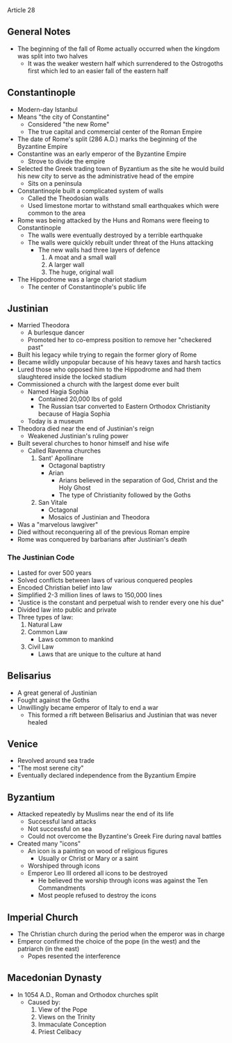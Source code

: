 Article 28

## General Notes
- The beginning of the fall of Rome actually occurred when the kingdom was split into two halves
	- It was the weaker western half which surrendered to the Ostrogoths first which led to an easier fall of the eastern half

## Constantinople
- Modern-day Istanbul
- Means "the city of Constantine"
	- Considered "the new Rome"
	- The true capital and commercial center of the Roman Empire
- The date of Rome's split (286 A.D.) marks the beginning of the Byzantine Empire
- Constantine was an early emperor of the Byzantine Empire
	- Strove to divide the empire
- Selected the Greek trading town of Byzantium as the site he would build his new city to serve as the administrative head of the empire
	- Sits on a peninsula
- Constantinople built a complicated system of walls
	- Called the Theodosian walls
	- Used limestone mortar to withstand small earthquakes which were common to the area
- Rome was being attacked by the Huns and Romans were fleeing to Constantinople
	- The walls were eventually destroyed by a terrible earthquake 
	- The walls were quickly rebuilt under threat of the Huns attacking
		- The new walls had three layers of defence
			1. A moat and a small wall
			1. A larger wall
			1. The huge, original wall
- The Hippodrome was a large chariot stadium
	- The center of Constantinople's public life

## Justinian
- Married Theodora
	- A burlesque dancer
	- Promoted her to co-empress position to remove her "checkered past"
- Built his legacy while trying to regain the former glory of Rome
- Became wildly unpopular because of his heavy taxes and harsh tactics
- Lured those who opposed him to the Hippodrome and had them slaughtered inside the locked stadium
- Commissioned a church with the largest dome ever built
	- Named Hagia Sophia
		- Contained 20,000 lbs of gold
		- The Russian tsar converted to Eastern Orthodox Christianity because of Hagia Sophia
	- Today is a museum
- Theodora died near the end of Justinian's reign
	- Weakened Justinian's ruling power
- Built several churches to honor himself and hise wife
	- Called Ravenna churches
		1. Sant' Apollinare
			- Octagonal baptistry
			- Arian
				- Arians believed in the separation of God, Christ and the Holy Ghost
				- The type of Christianity followed by the Goths
		1. San Vitale
			- Octagonal
			- Mosaics of Justinian and Theodora
- Was a "marvelous lawgiver"
- Died without reconquering all of the previous Roman empire
- Rome was conquered by barbarians after Justinian's death

### The Justinian Code
- Lasted for over 500 years
- Solved conflicts between laws of various conquered peoples
- Encoded Christian belief into law
- Simplified 2-3 million lines of laws to 150,000 lines
- "Justice is the constant and perpetual wish to render every one his due"
- Divided law into public and private
- Three types of law:
	1. Natural Law
	1. Common Law
		- Laws common to mankind
	1. Civil Law
		- Laws that are unique to the culture at hand

## Belisarius
- A great general of Justinian
- Fought against the Goths
- Unwillingly became emperor of Italy to end a war
	- This formed a rift between Belisarius and Justinian that was never healed

## Venice
- Revolved around sea trade
- "The most serene city"
- Eventually declared independence from the Byzantium Empire

## Byzantium
- Attacked repeatedly by Muslims near the end of its life
	- Successful land attacks
	- Not successful on sea
	- Could not overcome the Byzantine's Greek Fire during naval battles
- Created many "icons"
	- An icon is a painting on wood of religious figures
		- Usually or Christ or Mary or a saint
	- Worshiped through icons
	- Emperor Leo III ordered all icons to be destroyed
		- He believed the worship through icons was against the Ten Commandments
		- Most people refused to destroy the icons

## Imperial Church
- The Christian church during the period when the emperor was in charge
- Emperor confirmed the choice of the pope (in the west) and the patriarch (in the east)
	- Popes resented the interference

## Macedonian Dynasty
- In 1054 A.D., Roman and Orthodox churches split
	- Caused by:
		1. View of the Pope
		1. Views on the Trinity
		1. Immaculate Conception
		1. Priest Celibacy

